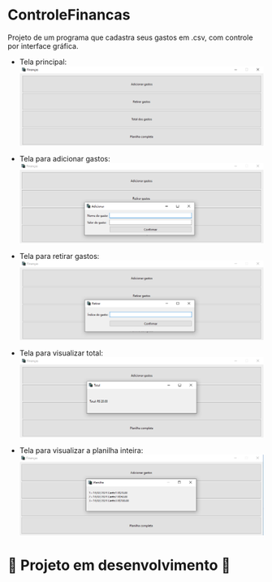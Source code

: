 # ControleFinancas

Projeto de um programa que cadastra seus gastos em .csv, com controle por interface gráfica.


- Tela principal:
![img1](https://raw.githubusercontent.com/AlisonHF/ControleFinancas/main/program/files/1.png)


- Tela para adicionar gastos:
![img2](https://raw.githubusercontent.com/AlisonHF/ControleFinancas/main/program/files/2.png)


- Tela para retirar gastos:
![img3](https://raw.githubusercontent.com/AlisonHF/ControleFinancas/main/program/files/3.png)


- Tela para visualizar total:
![img4](https://raw.githubusercontent.com/AlisonHF/ControleFinancas/main/program/files/4.png)


- Tela para visualizar a planilha inteira:
![img5](https://raw.githubusercontent.com/AlisonHF/ControleFinancas/main/program/files/5.png)



# :construction: Projeto em desenvolvimento :construction:
